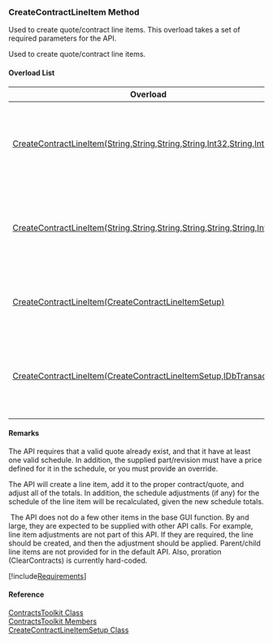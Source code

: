 ﻿### CreateContractLineItem Method

Used to create quote/contract line items. This overload takes a set of required parameters for the API.

Used to create quote/contract line items.

#### Overload List

| Overload | Description |
| --- | --- |
| [CreateContractLineItem(String,String,String,String,Int32,String,Int32)](FChoice.Toolkits.Clarify~FChoice.Toolkits.Clarify.Contracts.ContractsToolkit~CreateContractLineItem(String,String,String,String,Int32,String,Int32).md) | Used to create quote/contract line items. This overload takes a set of required parameters for the API.   |
| [CreateContractLineItem(String,String,String,String,String,String,Int32)](FChoice.Toolkits.Clarify~FChoice.Toolkits.Clarify.Contracts.ContractsToolkit~CreateContractLineItem(String,String,String,String,String,String,Int32).md) | Used to create quote/contract line items. This overload takes a set of required parameters for the API.   |
| [CreateContractLineItem(CreateContractLineItemSetup)](FChoice.Toolkits.Clarify~FChoice.Toolkits.Clarify.Contracts.ContractsToolkit~CreateContractLineItem(CreateContractLineItemSetup).md) | Used to create quote/contract line items. This overload takes a setup object.   |
| [CreateContractLineItem(CreateContractLineItemSetup,IDbTransaction)](FChoice.Toolkits.Clarify~FChoice.Toolkits.Clarify.Contracts.ContractsToolkit~CreateContractLineItem(CreateContractLineItemSetup,IDbTransaction).md) | Used to create quote/contract line items. This overload takes a setup object and a database transaction.   |

#### Remarks

The API requires that a valid quote already exist, and that it have at least one valid schedule. In addition, the supplied part/revision must have a price defined for it in the schedule, or you must provide an override.

The API will create a line item, add it to the proper contract/quote, and adjust all of the totals. In addition, the schedule adjustments (if any) for the schedule of the line item will be recalculated, given the new schedule totals.

 The API does not do a few other items in the base GUI function. By and large, they are expected to be supplied with other API calls. For example, line item adjustments are not part of this API. If they are required, the line should be created, and then the adjustment should be applied. Parent/child line items are not provided for in the default API. Also, proration (ClearContracts) is currently hard-coded.  

[!include[Requirements](../partials/requirements.md)]



#### Reference

[ContractsToolkit Class](FChoice.Toolkits.Clarify~FChoice.Toolkits.Clarify.Contracts.ContractsToolkit.md)  
[ContractsToolkit Members](FChoice.Toolkits.Clarify~FChoice.Toolkits.Clarify.Contracts.ContractsToolkit_members.md)  
[CreateContractLineItemSetup Class](FChoice.Toolkits.Clarify~FChoice.Toolkits.Clarify.Contracts.CreateContractLineItemSetup.md)